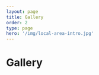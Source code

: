 ```yaml
---
layout: page
title: Gallery
order: 2
type: page
hero: '/img/local-area-intro.jpg'
---
```


# Gallery